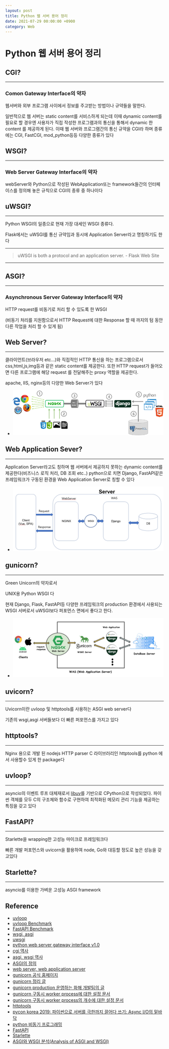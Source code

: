 ```yaml
---
layout: post
title: Python 웹 서버 용어 정리
date: 2021-07-29 00:00:00 +0900
category: Web
---
```

# Python 웹 서버 용어 정리

## CGI?

---

### Comon Gateway Interface의 약자

웹서버와 외부 프로그램 사이에서 정보를 주고받는 방법이나 규약들을 말한다.

일반적으로 웹 서버는 static content를 서비스하게 되는데 이때 dynamic content를 필요로 할 경우엔 사용자가 직접 작성한 프로그램과의 통신을 통해서 dynamic 한 content 를 제공하게 된다. 이때 웹 서버와 프로그램간의 통신 규약을 CGI라 하며 종류에는 CGI, FastCGI, mod_python등등 다양한 종류가 있다

## WSGI?

---

### Web Server Gateway Interface의 약자

webServer와 Python으로 작성된 WebApplication또는 framework들간의 인터페이스를 정의해 놓은 규칙으로 CGI의 종류 중 하나이다

## uWSGI?

---

Python WSGI의 일종으로 현재 가장 대세인 WSGI 종류다.

Flask에서는 uWSGI를 통신 규약임과 동시에 Application Server라고 명칭하기도 한다

---

> uWSGI is both a protocol and an application server. - Flask Web Site

---

## ASGI?

---

### Asynchronous Server Gateway Interface의 약자

HTTP request를 비동기로 처리 할 수 있도록 한 WSGI

(비동기 처리를 지원함으로서 HTTP Request에 대한 Response 할 때 까지의 텀 동안 다른 작업을 처리 할 수 있게 됨)

## Web Server?

---

클라이언트(브라우저 etc...)와 직접적인 HTTP 통신을 하는 프로그램으로서 css,html,js,img등과 같은 static content를 제공한다. 또한 HTTP request가 들어오면 다른 프로그램에 해당 request 를 전달해주는 proxy 역할을 제공한다.

apache, IIS, nginx등의 다양한 Web Server가 있다



- ![이미지](/assets/img/1ce2f102dd1945e582e05cb083c2bf13/Untitled.png)

## Web Application Sever?

---

Application Server라고도 칭하며 웹 서버에서 제공하지 못하는 dynamic content를 제공한다(비즈니스 로직 처리, DB 조회 etc..) python으로 치면 Django, FastAPI같은 프레임워크가 구동된 환경을 Web Application Server로 칭할 수 있다

- ![이미지](/assets/img/1ce2f102dd1945e582e05cb083c2bf13/Untitled1.png)


## gunicorn?

---

Green Unicorn의 약자로서 

UNIX용 Python WSGI 다

현재 Django, Flask, FastAPI등 다양한 프레임워크의 production 환경에서 사용되는 WSGI 서버로서 uWSGI보다 퍼포먼스 면에서 좋다고 한다.

- ![이미지](/assets/img/1ce2f102dd1945e582e05cb083c2bf13/Untitled2.png)

## uvicorn?

---

Uvicorn이란 uvloop 및 httptools를 사용하는 ASGI web server다

기존의 wsgi,asgi 서버들보다 더 빠른 퍼포먼스를 가지고 있다

## httptools?

---

Nginx 용으로 개발 된 nodejs HTTP parser C 라이브러리인 httptools를 python 에서 사용할수 있게 한 package다

## uvloop?

---

asyncio의 이벤트 루프 대체재로서 [libuv](http://libuv.org/)를 기반으로 CPython으로 작성되었다. 파이썬 객체를 모두 C의 구조체와 함수로 구현하여 최적화된 메모리 관리 기능을 제공하는 특징을 갖고 있다

## FastAPI?

---

Starlette을 wrapping한 고성능 마이크로 프레임워크다

빠른 개발 퍼포먼스와 uvicorn을 활용하여 node, Go와 대등할 정도로 높은 성능을 갖고있다

## Starlette?

---

asyncio를 이용한 가벼운 고성능 ASGI framework

## Reference

- [uvloop](https://github.com/MagicStack/uvloop)
- [uvloop Benchmark](https://hidekuma.github.io/python/uvloop/)
- [FastAPI Benchmark](https://jybaek.tistory.com/890)
- [wsgi, asgi](https://velog.io/@kim_sunnnny/Workflow-of-python-web-development)
- [uwsgi](https://uwsgi-docs.readthedocs.io/en/latest/)
- [python web server gateway interface v1.0](https://www.python.org/dev/peps/pep-0333/)
- [cgi 역사](https://velog.io/@seanlion/cgihistory)
- [asgi, wsgi 역사](https://blog.neonkid.xyz/249)
- [ASGI의 정의](https://hello-world.kr/40)
- [web server, web application server](https://ahzick.tistory.com/entry/Web-Server-WAS-WSGI-%EC%9D%B4%ED%95%B4%ED%95%98%EA%B8%B0)
- [gunicorn 공식 홈페이지](https://gunicorn.org/)
- [gunicorn 정리 글](https://jay-ji.tistory.com/66)
- [gunicorn production 운영하는 화해 개발팀의 글](http://blog.hwahae.co.kr/all/tech/tech-tech/5567/)
- [gunicorn 구동시 worker process에 대한 설정 문서](https://docs.gunicorn.org/en/latest/settings.html#worker-class)
- [gunicorn 구동시 worker process의 개수에 대한 설정 문서](https://docs.gunicorn.org/en/latest/design.html#how-many-workers)
- [httptools](https://github.com/MagicStack/httptools)
- [pycon korea 2019: 파이썬으로 서버를 극한까지 끌어다 쓰기: Async I/O의 밑바닥](https://www.slideshare.net/iandmyhand/2019-async-io-164773025)
- [python 비동기 프로그래밍](https://sgc109.github.io/2020/11/25/python-and-concurrency/)
- [FastAPI](https://fastapi.tiangolo.com/ko/)
- [Starlette](https://www.starlette.io/)
- [ASGI와 WSGI 분석(Analysis of ASGI and WSGI)](https://nitro04.blogspot.com/2020/01/django-python-asgi-wsgi-analysis-of.html)